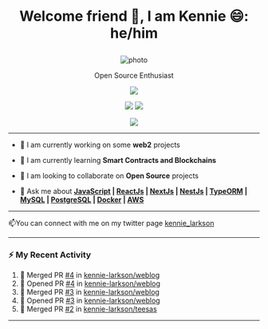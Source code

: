 <h1><p align="center">Welcome friend 👋, I am Kennie 😄: he/him</p></h1>
<p align="center"><img src="https://avatars.githubusercontent.com/u/32939546?v=4" alt="photo"/> </p>
<p align="center">Open Source Enthusiast</p></h3>
<p align="center"><img 
   src="https://github-readme-stats.vercel.app/api?username=kennie-larkson&show_icons=true&theme=tokyonight" 
/></p>
<p align="center"><img src="https://github-readme-stats.vercel.app/api/pin/?username=kennie-larkson&repo=LinkFree&show_owner=true"/>
<img src="https://github-readme-stats.vercel.app/api/pin/?username=kennie-larkson&repo=hacktoberfest-practice&show_owner=true"/><p>
<p align="center"><img 
   src="https://github-readme-stats.vercel.app/api/top-langs?username=kennie-larkson&layout=compact" 
/></p>

---
<ul>
   
  <p align="center"><li>🔭 I am currently working on some <strong>web2</strong> projects</li></p>
  <p align="center"><li>🌱 I am currently learning <strong>Smart Contracts and Blockchains</strong></li></p>
   <p align="center"><li>👯 I am looking to collaborate on <strong>Open Source</strong> projects</li></p>
   <p align="center"><li>💬 Ask me about <strong><a href="https://javascript.org">JavaScript</a> | <a href="https://react.org">ReactJs</a> | <a href="https://nextjs.org">NextJs</a> | <a href="https://nestjs.org">NestJs</a> | <a href="https://typeorm.io">TypeORM</a> | <a href="https://mysql.org">MySQL</a> | <a href="https://postgresql.org">PostgreSQL</a> | <a href="https://docker.org">Docker</a> | <a href="https://doc.aws.amazon.com">AWS</a></strong></li></p>
      
</ul>


---
📫You can connect with me on my twitter page <a href="https://twitter.com/kennie_larkson">kennie_larkson</a>

---

### :zap: My Recent Activity
<!--START_SECTION:activity-->
1. 🎉 Merged PR [#4](https://github.com/kennie-larkson/weblog/pull/4) in [kennie-larkson/weblog](https://github.com/kennie-larkson/weblog)
2. 💪 Opened PR [#4](https://github.com/kennie-larkson/weblog/pull/4) in [kennie-larkson/weblog](https://github.com/kennie-larkson/weblog)
3. 🎉 Merged PR [#3](https://github.com/kennie-larkson/weblog/pull/3) in [kennie-larkson/weblog](https://github.com/kennie-larkson/weblog)
4. 💪 Opened PR [#3](https://github.com/kennie-larkson/weblog/pull/3) in [kennie-larkson/weblog](https://github.com/kennie-larkson/weblog)
5. 🎉 Merged PR [#2](https://github.com/kennie-larkson/teesas/pull/2) in [kennie-larkson/teesas](https://github.com/kennie-larkson/teesas)
<!--END_SECTION:activity-->


          

---


<!--
**kennie-larkson/kennie-larkson** is a ✨ _special_ ✨ repository because its `README.md` (this file) appears on your GitHub profile.

Here are some ideas to get you started:

- 🔭 I’m currently working on ...
- 🌱 I’m currently learning ...
- 👯 I’m looking to collaborate on ...
- 🤔 I’m looking for help with ...
- 💬 Ask me about ...
- 📫 How to reach me: ...
- 😄 Pronouns: ...
- ⚡ Fun fact: ...
-->
